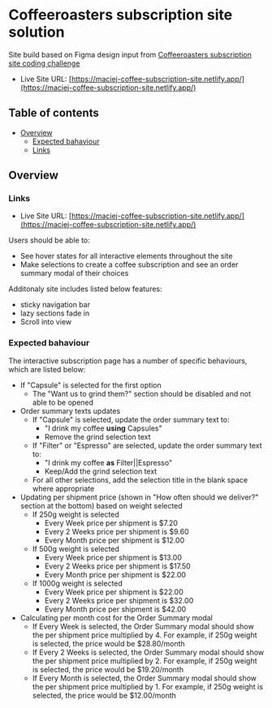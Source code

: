 # Coffeeroasters subscription site solution

Site build based on Figma design input from [Coffeeroasters subscription site coding challenge](https://www.frontendmentor.io/challenges/coffeeroasters-subscription-site-5Fc26HVY6)

- Live Site URL: [https://maciej-coffee-subscription-site.netlify.app/](https://maciej-coffee-subscription-site.netlify.app/)

## Table of contents

- [Overview](#overview)
  - [Expected bahaviour](#the-challenge)
  - [Links](#links)

## Overview

### Links

- Live Site URL: [https://maciej-coffee-subscription-site.netlify.app/](https://maciej-coffee-subscription-site.netlify.app/)

Users should be able to:

- See hover states for all interactive elements throughout the site
- Make selections to create a coffee subscription and see an order summary modal of their choices

Additonaly site includes listed below features:

- sticky navigation bar
- lazy sections fade in
- Scroll into view

### Expected bahaviour

The interactive subscription page has a number of specific behaviours, which are listed below:

- If "Capsule" is selected for the first option
  - The "Want us to grind them?" section should be disabled and not able to be opened
- Order summary texts updates
  - If "Capsule" is selected, update the order summary text to:
    - "I drink my coffee **using** Capsules"
    - Remove the grind selection text
  - If "Filter" or "Espresso" are selected, update the order summary text to:
    - "I drink my coffee **as** Filter||Espresso"
    - Keep/Add the grind selection text
  - For all other selections, add the selection title in the blank space where appropriate
- Updating per shipment price (shown in "How often should we deliver?" section at the bottom) based on weight selected
  - If 250g weight is selected
    - Every Week price per shipment is $7.20
    - Every 2 Weeks price per shipment is $9.60
    - Every Month price per shipment is $12.00
  - If 500g weight is selected
    - Every Week price per shipment is $13.00
    - Every 2 Weeks price per shipment is $17.50
    - Every Month price per shipment is $22.00
  - If 1000g weight is selected
    - Every Week price per shipment is $22.00
    - Every 2 Weeks price per shipment is $32.00
    - Every Month price per shipment is $42.00
- Calculating per month cost for the Order Summary modal
  - If Every Week is selected, the Order Summary modal should show the per shipment price multiplied by 4. For example, if 250g weight is selected, the price would be $28.80/month
  - If Every 2 Weeks is selected, the Order Summary modal should show the per shipment price multiplied by 2. For example, if 250g weight is selected, the price would be $19.20/month
  - If Every Month is selected, the Order Summary modal should show the per shipment price multiplied by 1. For example, if 250g weight is selected, the price would be $12.00/month
